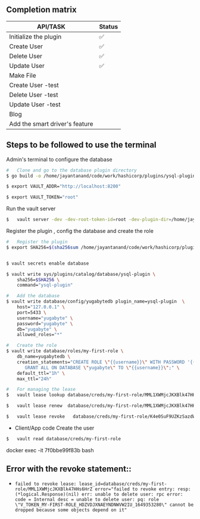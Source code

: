 ##  Completion matrix
|API/TASK|Status|
|-|-|
| Initialize the plugin|✅|
| Create User |✅ |
| Delete User|✅|
| Update User|✅|
| Make File| |
| Create User -test| |
| Delete User -test| |
| Update User -test| |
| Blog| |
| Add the smart driver's feature|   |


##  Steps to be followed to use the terminal

Admin's terminal to configure the database
```sh
#   Clone and go to the database plugin directory
$ go build -o /home/jayantanand/code/work/hashicorp/plugins/ysql-plugin cmd/ysql-plugin/main.go

$ export VAULT_ADDR="http://localhost:8200"

$ export VAULT_TOKEN="root"

```

Run the vault server
```sh
$   vault server -dev -dev-root-token-id=root -dev-plugin-dir=/home/jayantanand/code/work/hashicorp/plugins
```

Register the plugin , config the database and create the role 
```sh
#   Register the plugin
$ export SHA256=$(sha256sum /home/jayantanand/code/work/hashicorp/plugins/ysql-plugin  | cut -d' ' -f1)


$ vault secrets enable database

$ vault write sys/plugins/catalog/database/ysql-plugin \
    sha256=$SHA256 \
    command="ysql-plugin"

#   Add the database
$ vault write database/config/yugabytedb plugin_name=ysql-plugin  \
    host="127.0.0.1" \
    port=5433 \
    username="yugabyte" \
    password="yugabyte" \
    db="yugabyte" \
    allowed_roles="*"

#   Create the role
$ vault write database/roles/my-first-role \
    db_name=yugabytedb \
    creation_statements="CREATE ROLE \"{{username}}\" WITH PASSWORD '{{password}}' NOINHERIT LOGIN; \
       GRANT ALL ON DATABASE \"yugabyte\" TO \"{{username}}\";" \
    default_ttl="1h" \
    max_ttl="24h"

#   For managing the lease
$   vault lease lookup database/creds/my-first-role/MML1XWMjcJKXBlk47HHs6HrZ

$   vault lease renew  database/creds/my-first-role/MML1XWMjcJKXBlk47HHs6HrZ

$   vault lease revoke   database/creds/my-first-role/K4e0SuF9UZKzSazdW6OcpcMp
```


-   Client/App code
Create the user 
```sh
$   vault read database/creds/my-first-role
```
docker  exec -it 7f0bbe99f83b  bash

##  Error with the revoke statement::
-   `failed to revoke lease: lease_id=database/creds/my-first-role/MML1XWMjcJKXBlk47HHs6HrZ error="failed to revoke entry: resp: (*logical.Response)(nil) err: unable to delete user: rpc error: code = Internal desc = unable to delete user: pq: role \"V_TOKEN_MY-FIRST-ROLE_HDZVDJXNAEYNDNWVW2IU_1649353280\" cannot be dropped because some objects depend on it"`


